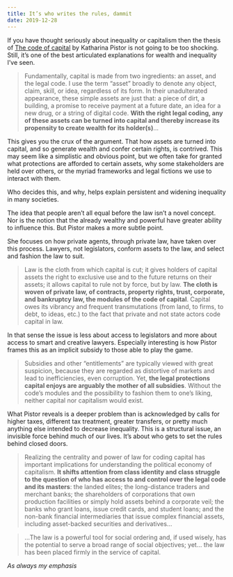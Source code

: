 ```yaml
---
title: It’s who writes the rules, dammit
date: 2019-12-28
---
```


<!--kg-card-begin: html--><p>If you have thought seriously about inequality or capitalism then the thesis of <a href="https://www.worldcat.org/title/code-of-capital-how-the-law-createswealth-and-inequality/oclc/1107153270&#038;referer=brief_results">The code of capital</a> by Katharina Pistor is not going to be too shocking. Still, it&#8217;s one of the best articulated explanations for wealth and inequality I&#8217;ve seen.</p>
<blockquote><p>Fundamentally, capital is made from two ingredients: an asset, and the legal code. I use the term “asset” broadly to denote any object, claim, skill, or idea, regardless of its form. In their unadulterated appearance, these simple assets are just that: a piece of dirt, a building, a promise to receive payment at a future date, an idea for a new drug, or a string of digital code. <strong>With the right legal coding, any of these assets can be turned into capital and thereby increase its propensity to create wealth for its holder(s)</strong>&#8230;</p>
</blockquote>
<p>This gives you the crux of the argument. That how assets are turned into capital, and so generate wealth and confer certain rights, is contrived. This may seem like a simplistic and obvious point, but we often take for granted what protections are afforded to certain assets, why some stakeholders are held over others, or the myriad frameworks and legal fictions we use to interact with them.</p>
<p>Who decides this, and why, helps explain persistent and widening inequality in many societies.</p>
<p>The idea that people aren&#8217;t all equal before the law isn&#8217;t a novel concept. Nor is the notion that the already wealthy and powerful have greater ability to influence this. But Pistor makes a more subtle point.</p>
<p>She focuses on how private agents, through private law, have taken over this process. Lawyers, not legislators, conform assets to the law, and select and fashion the law to suit.</p>
<blockquote><p>Law is the cloth from which capital is cut; it gives holders of capital assets the right to exclusive use and to the future returns on their assets; it allows capital to rule not by force, but by law. <strong>The cloth is woven of private law, of contracts, property rights, trust, corporate, and bankruptcy law, the modules of the code of capital</strong>. Capital owes its vibrancy and frequent transmutations (from land, to firms, to debt, to ideas, etc.) to the fact that private and not state actors code capital in law.</p>
</blockquote>
<p>In that sense the issue is less about access to legislators and more about access to smart and creative lawyers. Especially interesting is how Pistor frames this as an implicit subsidy to those able to play the game.</p>
<blockquote><p>Subsidies and other “entitlements” are typically viewed with great suspicion, because they are regarded as distortive of markets and lead to inefficiencies, even corruption. Yet, <strong>the legal protections capital enjoys are arguably the mother of all subsidies</strong>. Without the code’s modules and the possibility to fashion them to one’s liking, neither capital nor capitalism would exist.</p>
</blockquote>
<p>What Pistor reveals is a deeper problem than is acknowledged by calls for higher taxes, different tax treatment, greater transfers, or pretty much anything else intended to decrease inequality. This is a structural issue, an invisible force behind much of our lives. It&#8217;s about who gets to set the rules behind closed doors.</p>
<blockquote><p>Realizing the centrality and power of law for coding capital has important implications for understanding the political economy of capitalism. <strong>It shifts attention from class identity and class struggle to the question of who has access to and control over the legal code and its masters</strong>: the landed elites; the long-distance traders and merchant banks; the shareholders of corporations that own production facilities or simply hold assets behind a corporate veil; the banks who grant loans, issue credit cards, and student loans; and the non-bank financial intermediaries that issue complex financial assets, including asset-backed securities and derivatives&#8230;</p>
</blockquote>
<blockquote><p>&#8230;The law is a powerful tool for social ordering and, if used wisely, has the potential to serve a broad range of social objectives; yet&#8230; the law has been placed firmly in the service of capital.</p>
</blockquote>
<p><em>As always my emphasis</em></p>
<!--kg-card-end: html-->